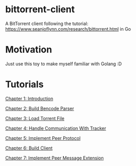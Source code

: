 #   bittorrent-client
A BitTorrent client following the tutorial: https://www.seanjoflynn.com/research/bittorrent.html in Go

#   Motivation
Just use this toy to make myself familiar with Golang :D

#   Tutorials
[Chapter 1: Introduction](https://github.com/Phantomape/bittorrent-client/blob/master/docs/tutorials/Chapter1%20Introduction.md)

[Chapter 2: Build Bencode Parser]()

[Chapter 3: Load Torrent File]()

[Chapter 4: Handle Communication With Tracker]()

[Chapter 5: Implement Peer Protocol]()

[Chapter 6: Build Client]()

[Chapter 7: Implement Peer Message Extension]()
